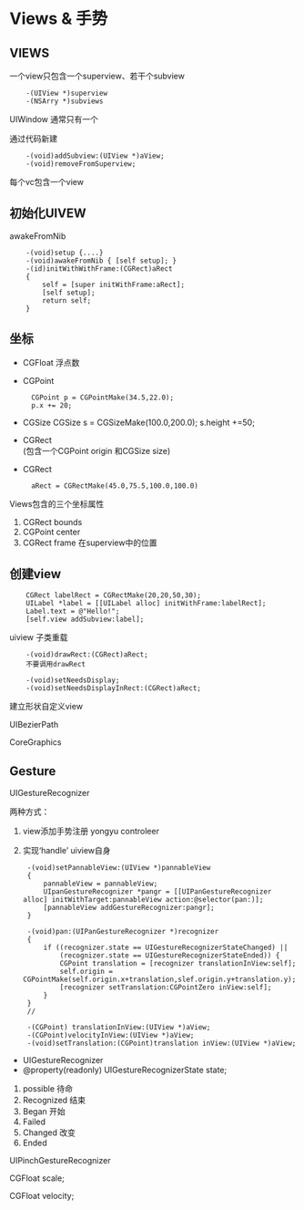 Views & 手势
============
VIEWS
-----------

一个view只包含一个superview、若干个subview

		-(UIView *)superview
		-(NSArry *)subviews

UIWindow 通常只有一个

通过代码新建

		-(void)addSubview:(UIView *)aView;
		-(void)removeFromSuperview;

每个vc包含一个view

初始化UIVEW
----------
awakeFromNib

		-(void)setup {....}
		-(void)awakeFromNib { [self setup]; }
		-(id)initWithWithFrame:(CGRect)aRect
		{
			self = [super initWithFrame:aRect];
			[self setup];
			return self;
		}

坐标
-----
- CGFloat 浮点数

- CGPoint

		CGPoint p = CGPointMake(34.5,22.0);
		p.x += 20;

- CGSize
		CGSize s = CGSizeMake(100.0,200.0);
		s.height +=50;

- CGRect  
  (包含一个CGPoint origin 和CGSize size)
- CGRect

		aRect = CGRectMake(45.0,75.5,100.0,100.0)

Views包含的三个坐标属性

1. CGRect bounds
2. CGPoint center
3. CGRect frame 在superview中的位置

创建view
--------

		CGRect labelRect = CGRectMake(20,20,50,30);
		UILabel *label = [[UILabel alloc] initWithFrame:labelRect];
		Label.text = @"Hello!";
		[self.view addSubview:label];

uiview 子类重载

		-(void)drawRect:(CGRect)aRect;
		不要调用drawRect

		-(void)setNeedsDisplay;
		-(void)setNeedsDisplayInRect:(CGRect)aRect;

建立形状自定义view

UIBezierPath

CoreGraphics


Gesture
--------

UIGestureRecognizer

两种方式：
1. view添加手势注册  yongyu controleer
2. 实现‘handle’ uiview自身

		-(void)setPannableView:(UIView *)pannableView
		{
			pannableView = pannableView;
			UIpanGestureRecognizer *pangr = [[UIPanGestureRecognizer alloc] initWithTarget:pannableView action:@selector(pan:)];
			[pannableView addGestureRecognizer:pangr];
		}

		-(void)pan:(UIPanGestureRecognizer *)recognizer
		{
			if ((recognizer.state == UIGestureRecognizerStateChanged) ||
				(recognizer.state == UIGestureRecognizerStateEnded)) {
				CGPoint translation = [recognizer translationInView:self];
				self.origin = CGPointMake(self.origin.x+translation,slef.origin.y+translation.y);
				[recognizer setTranslation:CGPointZero inView:self];
			}
		}
		//

		-(CGPoint) translationInView:(UIView *)aView;
		-(CGPoint)velocityInView:(UIView *)aView;
		-(void)setTranslation:(CGPoint)translation inView:(UIView *)aView;


- UIGestureRecognizer
- @property(readonly) UIGestureRecognizerState state;

1. possible 待命
2. Recognized 结束
3. Began 开始
4. Failed
5. Changed 改变
6. Ended

UIPinchGestureRecognizer

CGFloat scale;

CGFloat velocity;
